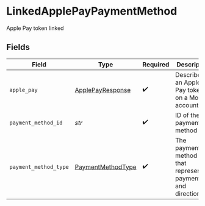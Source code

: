 # LinkedApplePayPaymentMethod

Apple Pay token linked


## Fields

| Field                                                                     | Type                                                                      | Required                                                                  | Description                                                               |
| ------------------------------------------------------------------------- | ------------------------------------------------------------------------- | ------------------------------------------------------------------------- | ------------------------------------------------------------------------- |
| `apple_pay`                                                               | [ApplePayResponse](../../models/shared/applepayresponse.md)               | :heavy_check_mark:                                                        | Describes an Apple Pay token on a Moov account.                           |
| `payment_method_id`                                                       | *str*                                                                     | :heavy_check_mark:                                                        | ID of the payment method                                                  |
| `payment_method_type`                                                     | [PaymentMethodType](../../models/shared/paymentmethodtype.md)             | :heavy_check_mark:                                                        | The payment method type that represents a payment rail and directionality |
